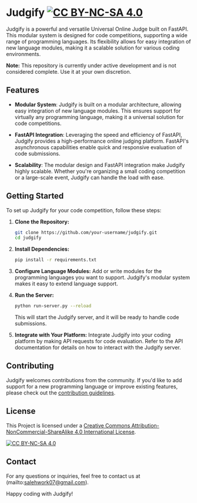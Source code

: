 # Judgify  [![CC BY-NC-SA 4.0][cc-by-nc-sa-shield]][cc-by-nc-sa] 

Judgify is a powerful and versatile Universal Online Judge built on FastAPI. This modular system is designed for code competitions, supporting a wide range of programming languages. Its flexibility allows for easy integration of new language modules, making it a scalable solution for various coding environments.

**Note:** This repository is currently under active development and is not considered complete. Use it at your own discretion.

## Features

- **Modular System**: Judgify is built on a modular architecture, allowing easy integration of new language modules. This ensures support for virtually any programming language, making it a universal solution for code competitions.

- **FastAPI Integration**: Leveraging the speed and efficiency of FastAPI, Judgify provides a high-performance online judging platform. FastAPI's asynchronous capabilities enable quick and responsive evaluation of code submissions.

- **Scalability**: The modular design and FastAPI integration make Judgify highly scalable. Whether you're organizing a small coding competition or a large-scale event, Judgify can handle the load with ease.

## Getting Started

To set up Judgify for your code competition, follow these steps:

1. **Clone the Repository:**
   ```bash
   git clone https://github.com/your-username/judgify.git
   cd judgify
   ```

2. **Install Dependencies:**
   ```bash
   pip install -r requirements.txt
   ```

3. **Configure Language Modules:**
   Add or write modules for the programming languages you want to support. Judgify's modular system makes it easy to extend language support.

4. **Run the Server:**
   ```bash
   python run-server.py --reload
   ```
   This will start the Judgify server, and it will be ready to handle code submissions.

5. **Integrate with Your Platform:**
   Integrate Judgify into your coding platform by making API requests for code evaluation. Refer to the API documentation for details on how to interact with the Judgify server.

## Contributing

Judgify welcomes contributions from the community. If you'd like to add support for a new programming language or improve existing features, please check out the [contribution guidelines](CONTRIBUTING.md).

## License

This Project is licensed under a
[Creative Commons Attribution-NonCommercial-ShareAlike 4.0 International License][cc-by-nc-sa].

[![CC BY-NC-SA 4.0][cc-by-nc-sa-image]][cc-by-nc-sa]

[cc-by-nc-sa]: http://creativecommons.org/licenses/by-nc-sa/4.0/
[cc-by-nc-sa-image]: https://licensebuttons.net/l/by-nc-sa/4.0/88x31.png
[cc-by-nc-sa-shield]: https://img.shields.io/badge/License-CC%20BY--NC--SA%204.0-lightgrey.svg

## Contact

For any questions or inquiries, feel free to contact us at (mailto:salehwork07@gmail.com).

Happy coding with Judgify!
